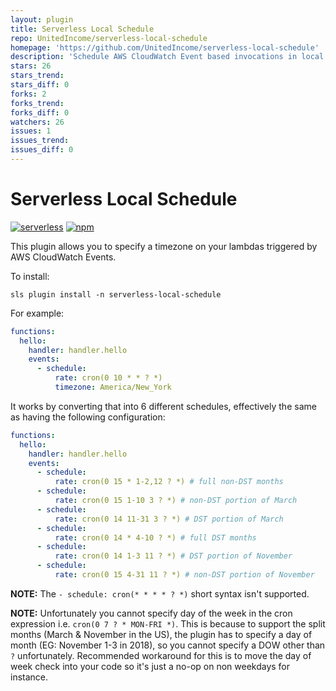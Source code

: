 ```yaml
---
layout: plugin
title: Serverless Local Schedule
repo: UnitedIncome/serverless-local-schedule
homepage: 'https://github.com/UnitedIncome/serverless-local-schedule'
description: 'Schedule AWS CloudWatch Event based invocations in local time(with DST support!)'
stars: 26
stars_trend: 
stars_diff: 0
forks: 2
forks_trend: 
forks_diff: 0
watchers: 26
issues: 1
issues_trend: 
issues_diff: 0
---
```



# Serverless Local Schedule
[![serverless](http://public.serverless.com/badges/v3.svg)](http://www.serverless.com)
[![npm](https://img.shields.io/npm/v/serverless-local-schedule.svg)](https://www.npmjs.com/package/serverless-local-schedule)


This plugin allows you to specify a timezone on your lambdas triggered by AWS CloudWatch Events.

To install:
```
sls plugin install -n serverless-local-schedule
```

For example:
```yaml
functions:
  hello:
    handler: handler.hello
    events:
      - schedule:
          rate: cron(0 10 * * ? *)
          timezone: America/New_York
```

It works by converting that into 6 different schedules, effectively the same as having the following
configuration:
```yaml
functions:
  hello:
    handler: handler.hello
    events:
      - schedule:
          rate: cron(0 15 * 1-2,12 ? *) # full non-DST months
      - schedule:
          rate: cron(0 15 1-10 3 ? *) # non-DST portion of March
      - schedule:
          rate: cron(0 14 11-31 3 ? *) # DST portion of March
      - schedule:
          rate: cron(0 14 * 4-10 ? *) # full DST months
      - schedule:
          rate: cron(0 14 1-3 11 ? *) # DST portion of November
      - schedule:
          rate: cron(0 15 4-31 11 ? *) # non-DST portion of November
```

**NOTE:** The `- schedule: cron(* * * * ? *)` short syntax isn't supported.

**NOTE:** Unfortunately you cannot specify day of the week in the cron expression i.e. `cron(0 7 ? * MON-FRI *)`. This is because to support the split months (March & November in the US), the plugin has to specify a day of month (EG: November 1-3 in 2018), so you cannot specify a DOW other than `?` unfortunately. Recommended workaround for this is to move the day of week check into your code so it's just a no-op on non weekdays for instance.
